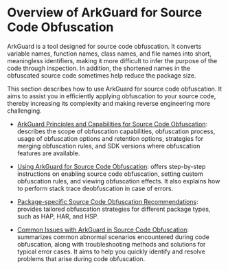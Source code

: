 # Overview of ArkGuard for Source Code Obfuscation

ArkGuard is a tool designed for source code obfuscation. It converts variable names, function names, class names, and file names into short, meaningless identifiers, making it more difficult to infer the purpose of the code through inspection. In addition, the shortened names in the obfuscated source code sometimes help reduce the package size. 

This section describes how to use ArkGuard for source code obfuscation. It aims to assist you in efficiently applying obfuscation to your source code, thereby increasing its complexity and making reverse engineering more challenging.

- [ArkGuard Principles and Capabilities for Source Code Obfuscation](source-obfuscation.md): describes the scope of obfuscation capabilities, obfuscation process, usage of obfuscation options and retention options, strategies for merging obfuscation rules, and SDK versions where obfuscation features are available.

- [Using ArkGuard for Source Code Obfuscation](source-obfuscation-guide.md): offers step-by-step instructions on enabling source code obfuscation, setting custom obfuscation rules, and viewing obfuscation effects. It also explains how to perform stack trace deobfuscation in case of errors.

- [Package-specific Source Code Obfuscation Recommendations](source-obfuscation-practice.md): provides tailored obfuscation strategies for different package types, such as HAP, HAR, and HSP.
- [Common Issues with ArkGuard in Source Code Obfuscation](source-obfuscation-questions.md): summarizes common abnormal scenarios encountered during code obfuscation, along with troubleshooting methods and solutions for typical error cases. It aims to help you quickly identify and resolve problems that arise during code obfuscation.
